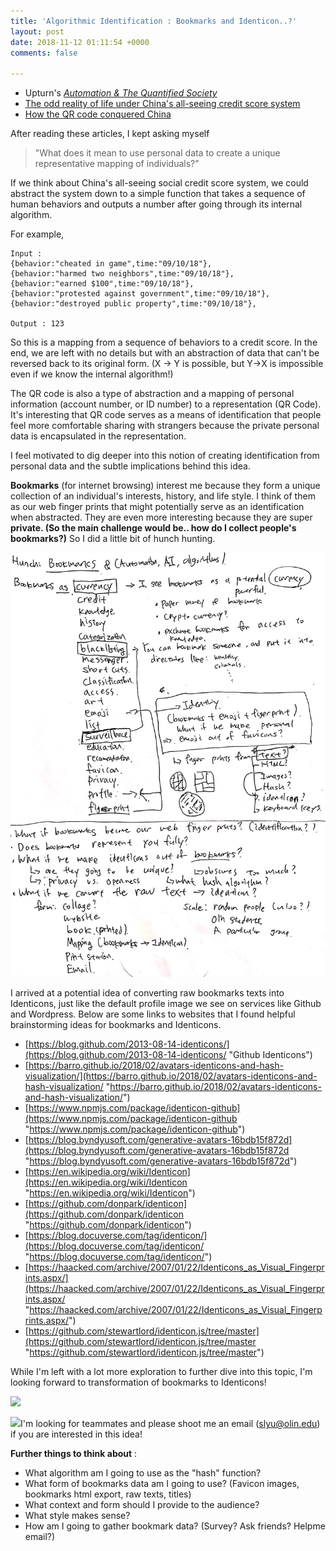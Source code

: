 ```yaml
---
title: 'Algorithmic Identification : Bookmarks and Identicon..?'
layout: post
date: 2018-11-12 01:11:54 +0000
comments: false

---
```

* Upturn's [_Automation & The Quantified Society_](https://mimionuoha.github.io/classmaterials/upturn-abridged.pdf)
* [The odd reality of life under China's all-seeing credit score system](https://www.wired.co.uk/article/china-social-credit)
* [How the QR code conquered China](https://www.abacusnews.com/who-what/how-qr-code-conquered-china/article/2136537)

After reading these articles, I kept asking myself

> "What does it mean to use personal data to create a unique representative mapping of individuals?"

If we think about China's all-seeing social credit score system, we could abstract the system down to a simple function that takes a sequence of human behaviors and outputs a number after going through its internal algorithm.

For example,

    Input : 
    {behavior:"cheated in game",time:"09/10/18"},
    {behavior:"harmed two neighbors",time:"09/10/18"},
    {behavior:"earned $100",time:"09/10/18"},
    {behavior:"protested against government",time:"09/10/18"},
    {behavior:"destroyed public property",time:"09/10/18"},
    
    Output : 123

So this is a mapping from a sequence of behaviors to a credit score. In the end, we are left with no details but with an abstraction of data that can't be reversed back to its original form. (X -> Y is possible, but Y->X is impossible even if we know the internal algorithm!)

The QR code is also a type of abstraction and a mapping of personal information (account number, or ID number) to a representation (QR Code). It's interesting that QR code serves as a means of identification that people feel more comfortable sharing with strangers because the private personal data is encapsulated in the representation.

I feel motivated to dig deeper into this notion of creating identification from personal data and the subtle implications behind this idea.

**Bookmarks** (for internet browsing) interest me because they form a unique collection of an individual's interests, history, and life style. I think of them as our web finger prints that might potentially serve as an identification when abstracted. They are even more interesting because they are super **private. (So the main challenge would be.. how do I collect people's bookmarks?)** So I did a little bit of hunch hunting.

![](/uploads/IMG_3596.png)

I arrived at a potential idea of converting raw bookmarks texts into Identicons, just like the default profile image we see on services like Github and Wordpress. Below are some links to websites that I found helpful brainstorming ideas for bookmarks and Identicons.

* [https://blog.github.com/2013-08-14-identicons/](https://blog.github.com/2013-08-14-identicons/ "Github Identicons")
* [https://barro.github.io/2018/02/avatars-identicons-and-hash-visualization/](https://barro.github.io/2018/02/avatars-identicons-and-hash-visualization/ "https://barro.github.io/2018/02/avatars-identicons-and-hash-visualization/")
* [https://www.npmjs.com/package/identicon-github](https://www.npmjs.com/package/identicon-github "https://www.npmjs.com/package/identicon-github")
* [https://blog.byndyusoft.com/generative-avatars-16bdb15f872d](https://blog.byndyusoft.com/generative-avatars-16bdb15f872d "https://blog.byndyusoft.com/generative-avatars-16bdb15f872d")
* [https://en.wikipedia.org/wiki/Identicon](https://en.wikipedia.org/wiki/Identicon "https://en.wikipedia.org/wiki/Identicon")
* [https://github.com/donpark/identicon](https://github.com/donpark/identicon "https://github.com/donpark/identicon")
* [https://blog.docuverse.com/tag/identicon/](https://blog.docuverse.com/tag/identicon/ "https://blog.docuverse.com/tag/identicon/")
* [https://haacked.com/archive/2007/01/22/Identicons_as_Visual_Fingerprints.aspx/](https://haacked.com/archive/2007/01/22/Identicons_as_Visual_Fingerprints.aspx/ "https://haacked.com/archive/2007/01/22/Identicons_as_Visual_Fingerprints.aspx/")
* [https://github.com/stewartlord/identicon.js/tree/master](https://github.com/stewartlord/identicon.js/tree/master "https://github.com/stewartlord/identicon.js/tree/master")

While I'm left with a lot more exploration to further dive into this topic, I'm looking forward to transformation of bookmarks to Identicons!

![](http://media.rehansaeed.com/rehansaeed/2014/11/Favicons.png)

![](https://cdn-images-1.medium.com/max/2000/1*kRmQXPKUTi9fOzWQViOozQ.png)I'm looking for teammates and please shoot me an email (slyu@olin.edu) if you are interested in this idea!

**Further things to think about** :

* What algorithm am I going to use as the "hash" function?
* What form of bookmarks data am I going to use? (Favicon images, bookmarks html export, raw texts, titles)
* What context and form should I provide to the audience?
* What style makes sense?
* How am I going to gather bookmark data? (Survey? Ask friends? Helpme email?)